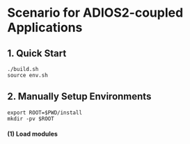 # Scenario for ADIOS2-coupled Applications
## 1.  Quick Start
```
./build.sh
source env.sh
```
## 2.  Manually Setup Environments
```
export ROOT=$PWD/install
mkdir -pv $ROOT
```
#### (1) Load modules
```
```
